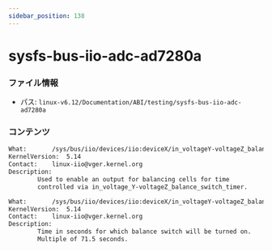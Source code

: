 ```yaml
---
sidebar_position: 138
---
```

# sysfs-bus-iio-adc-ad7280a

### ファイル情報

- パス: `linux-v6.12/Documentation/ABI/testing/sysfs-bus-iio-adc-ad7280a`

### コンテンツ

```txt
What:		/sys/bus/iio/devices/iio:deviceX/in_voltageY-voltageZ_balance_switch_en
KernelVersion:	5.14
Contact:	linux-iio@vger.kernel.org
Description:
		Used to enable an output for balancing cells for time
		controlled via in_voltage_Y-voltageZ_balance_switch_timer.

What:		/sys/bus/iio/devices/iio:deviceX/in_voltageY-voltageZ_balance_switch_timer
KernelVersion:	5.14
Contact:	linux-iio@vger.kernel.org
Description:
		Time in seconds for which balance switch will be turned on.
		Multiple of 71.5 seconds.

```
